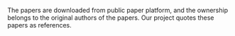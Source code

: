 The papers are downloaded from public paper platform, and the ownership belongs to the original authors of the papers. 
Our project quotes these papers as references.
